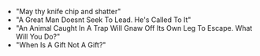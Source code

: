 - "May thy knife chip and shatter"
- "A Great Man Doesnt Seek To Lead. He's Called To It"
- "An Animal Caught In A Trap Will Gnaw Off Its Own Leg To Escape. What Will You Do?"
- "When Is A Gift Not A Gift?"